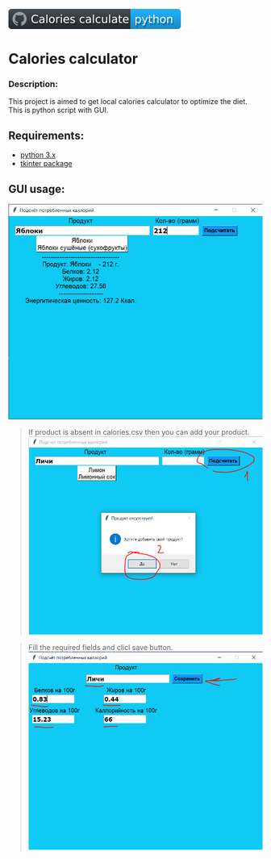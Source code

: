 ![CCalc_Badge](/src/docs/badge_cc.svg)
# Calories calculator

### Description:
This project is aimed to get local calories calculator to optimize the diet.
This is python script with GUI.

## Requirements:
- [python 3.x](https://www.python.org/downloads/)
- [tkinter package](https://docs.python.org/3/library/tkinter.html)



## GUI usage:
![](/src/docs/calories_gui.PNG)

> If product is absent in calories.csv then you can add your product.
![](/src/docs/calories_gui_2.PNG)

> Fill the required fields and clicl save button.
![](/src/docs/calories_gui_3.PNG)
